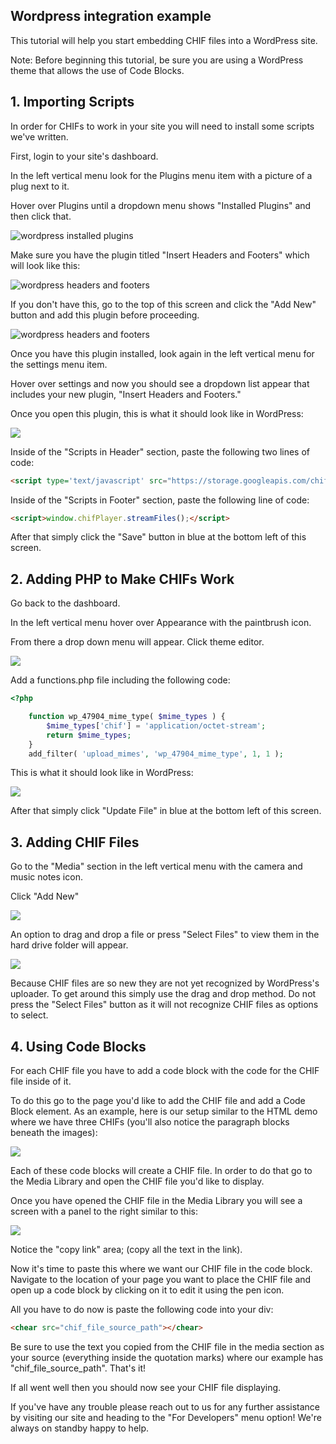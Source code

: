 ## Wordpress integration example

This tutorial will help you start embedding CHIF files into a WordPress site.

Note: Before beginning this tutorial, be sure you are using a WordPress theme that allows the use of Code Blocks.

## 1. Importing Scripts

In order for CHIFs to work in your site you will need to install some scripts we've written.

First, login to your site's dashboard.

In the left vertical menu look for the Plugins menu item with a picture of a plug next to it.

Hover over Plugins until a dropdown menu shows "Installed Plugins" and then click that.

![wordpress installed plugins](wordpress_installed_plugins.jpg)

Make sure you have the plugin titled "Insert Headers and Footers" which will look like this:


![wordpress headers and footers](wordpress_plugin_headers_footers.jpg)


If you don't have this, go to the top of this screen and click the "Add New" button and add this plugin before proceeding.

![wordpress headers and footers](wordpress_insert_header_footer.jpg)

Once you have this plugin installed, look again in the left vertical menu for the settings menu item.

Hover over settings and now you should see a dropdown list appear that includes your new plugin, "Insert Headers and Footers."

Once you open this plugin, this is what it should look like in WordPress:

![](wordpress_insert_header_footer_ui.jpg)

Inside of the "Scripts in Header" section, paste the following two lines of code:

```html
<script type='text/javascript' src="https://storage.googleapis.com/chif-player/chifPlayer-3.0.5.js"></script>

```

Inside of the "Scripts in Footer" section, paste the following line of code:

```html
<script>window.chifPlayer.streamFiles();</script>
```

After that simply click the "Save" button in blue at the bottom left of this screen.

## 2. Adding PHP to Make CHIFs Work

Go back to the dashboard.

In the left vertical menu hover over Appearance with the paintbrush icon.

From there a drop down menu will appear. Click theme editor.

![](wordpress_theme_editor.jpg)


Add a functions.php file including the following code:

```php
<?php

    function wp_47904_mime_type( $mime_types ) {
        $mime_types['chif'] = 'application/octet-stream';
        return $mime_types;
    }
    add_filter( 'upload_mimes', 'wp_47904_mime_type', 1, 1 );
```    

This is what it should look like in WordPress:

![](wordpress_preview_functions_php.jpg)

After that simply click "Update File" in blue at the bottom left of this screen.

## 3. Adding CHIF Files

Go to the "Media" section in the left vertical menu with the camera and music notes icon.

Click "Add New"

![](wordpress_add_new_media.jpg)

An option to drag and drop a file or press "Select Files" to view them in the hard drive folder will appear.

![](wordpress_upload_media.jpg)

Because CHIF files are so new they are not yet recognized by WordPress's uploader. To get around this simply use the drag and drop method. Do not press the "Select Files" button as it will not recognize CHIF files as options to select.

## 4. Using Code Blocks

For each CHIF file you have to add a code block with the code for the CHIF file inside of it.

To do this go to the page you'd like to add the CHIF file and add a Code Block element. As an example, here is our setup similar to the HTML demo where we have three CHIFs (you'll also notice the paragraph blocks beneath the images):

![](wordpress_insert_code_block.jpg)

Each of these code blocks will create a CHIF file. In order to do that go to the Media Library and open the CHIF file you'd like to display.

Once you have opened the CHIF file in the Media Library you will see a screen with a panel to the right similar to this:

![](wordpress_media_properties.jpg)

Notice the "copy link" area; (copy all the text in the link).

Now it's time to paste this where we want our CHIF file in the code block. Navigate to the location of your page you want to place the CHIF file and open up a code block by clicking on it to edit it using the pen icon.

All you have to do now is paste the following code into your div:

```html
<chear src="chif_file_source_path"></chear>
```

Be sure to use the text you copied from the CHIF file in the media section as your source (everything inside the quotation marks) where our example has "chif_file_source_path".
That's it!

If all went well then you should now see your CHIF file displaying.

If you've have any trouble please reach out to us for any further assistance by visiting our site and heading to the "For Developers" menu option! We're always on standby happy to help.